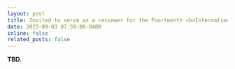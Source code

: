 ```yaml
---
layout: post
title: Invited to serve as a reviewer for the Fourteenth <b>International Conference on Learning Representations</b> (<b>ICLR 2026</b>)!
date: 2025-09-03 07:59:00-0400
inline: false
related_posts: false
---
```


<b> TBD. </b>
